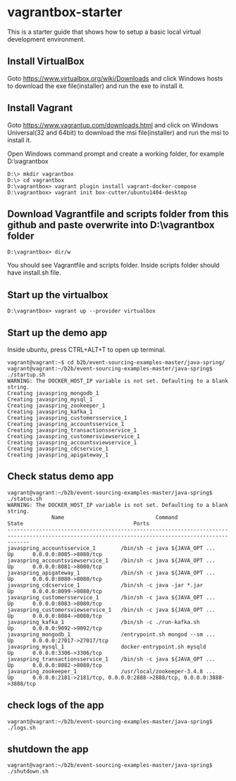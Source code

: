 # vagrantbox-starter
This is a starter guide that shows how to setup a basic local virtual development environment.

## Install VirtualBox
Goto https://www.virtualbox.org/wiki/Downloads and click Windows hosts to download the exe file(installer) and run the exe to install it.

## Install Vagrant
Goto https://www.vagrantup.com/downloads.html and click on Windows Universal(32 and 64bit) to download the msi file(installer) and run the msi to install it.

Open Windows command prompt and create a working folder, for example D:\vagrantbox

```
D:\> mkdir vagrantbox
D:\> cd vagrantbox
D:\vagrantbox> vagrant plugin install vagrant-docker-compose
D:\vagrantbox> vagrant init box-cutter/ubuntu1404-desktop
```

## Download Vagrantfile and scripts folder from this github and paste overwrite into D:\vagrantbox folder
```
D:\vagrantbox> dir/w
```
You should see Vagrantfile and scripts folder. Inside scripts folder should have install.sh file.

## Start up the virtualbox
```
D:\vagrantbox> vagrant up --provider virtualbox
```

## Start up the demo app
Inside ubuntu, press CTRL+ALT+T to open up terminal.

```
vagrant@vagrant:~$ cd b2b/event-sourcing-examples-master/java-spring/
vagrant@vagrant:~/b2b/event-sourcing-examples-master/java-spring$ ./startup.sh
WARNING: The DOCKER_HOST_IP variable is not set. Defaulting to a blank string.
Creating javaspring_mongodb_1
Creating javaspring_mysql_1
Creating javaspring_zookeeper_1
Creating javaspring_kafka_1
Creating javaspring_customersservice_1
Creating javaspring_accountsservice_1
Creating javaspring_transactionsservice_1
Creating javaspring_customersviewservice_1
Creating javaspring_accountsviewservice_1
Creating javaspring_cdcservice_1
Creating javaspring_apigateway_1
```

## Check status demo app
```
vagrant@vagrant:~/b2b/event-sourcing-examples-master/java-spring$ ./status.sh
WARNING: The DOCKER_HOST_IP variable is not set. Defaulting to a blank string.
              Name                             Command               State                                   Ports                                  
---------------------------------------------------------------------------------------------------------------------------------------------------
javaspring_accountsservice_1        /bin/sh -c java ${JAVA_OPT ...   Up      0.0.0.0:8085->8080/tcp                                                 
javaspring_accountsviewservice_1    /bin/sh -c java ${JAVA_OPT ...   Up      0.0.0.0:8081->8080/tcp                                                 
javaspring_apigateway_1             /bin/sh -c java ${JAVA_OPT ...   Up      0.0.0.0:8080->8080/tcp                                                 
javaspring_cdcservice_1             /bin/sh -c java -jar *.jar       Up      0.0.0.0:8099->8080/tcp                                                 
javaspring_customersservice_1       /bin/sh -c java ${JAVA_OPT ...   Up      0.0.0.0:8083->8080/tcp                                                 
javaspring_customersviewservice_1   /bin/sh -c java ${JAVA_OPT ...   Up      0.0.0.0:8084->8080/tcp                                                 
javaspring_kafka_1                  /bin/sh -c ./run-kafka.sh        Up      0.0.0.0:9092->9092/tcp                                                 
javaspring_mongodb_1                /entrypoint.sh mongod --sm ...   Up      0.0.0.0:27017->27017/tcp                                               
javaspring_mysql_1                  docker-entrypoint.sh mysqld      Up      0.0.0.0:3306->3306/tcp                                                 
javaspring_transactionsservice_1    /bin/sh -c java ${JAVA_OPT ...   Up      0.0.0.0:8082->8080/tcp                                                 
javaspring_zookeeper_1              /usr/local/zookeeper-3.4.8 ...   Up      0.0.0.0:2181->2181/tcp, 0.0.0.0:2888->2888/tcp, 0.0.0.0:3888->3888/tcp 
```

## check logs of the app
```
vagrant@vagrant:~/b2b/event-sourcing-examples-master/java-spring$ ./logs.sh
```

## shutdown the app
```
vagrant@vagrant:~/b2b/event-sourcing-examples-master/java-spring$ ./shutdown.sh
```
